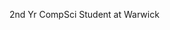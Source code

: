 2nd Yr CompSci Student at Warwick 

<!---
james-a-page/james-a-page is a ✨ special ✨ repository because its `README.md` (this file) appears on your GitHub profile.
You can click the Preview link to take a look at your changes.
--->
